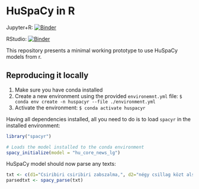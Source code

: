 # HuSpaCy in R

Jupyter+R: [![Binder](http://mybinder.org/badge_logo.svg)](http://mybinder.org/v2/gh/huspacy/huspacy-in-r/master?filepath=index.ipynb)

RStudio: [![Binder](http://mybinder.org/badge_logo.svg)](http://mybinder.org/v2/gh/huspacy/huspacy-in-r/master?urlpath=rstudio)

This repository presents a minimal working prototype to use HuSpaCy models from r.

## Reproducing it locally

1. Make sure you have conda installed
2. Create a new environment using the provided `environemnt.yml` file: `$ conda env create -n huspacyr --file ./environment.yml`
3. Activate the environment: `$ conda activate huspacyr`

Having all dependencies installed, all you need to do is to load `spacyr` in the installed environment:

```R
library("spacyr")

# Loads the model installed to the conda environment
spacy_initialize(model = "hu_core_news_lg")
```

HuSpaCy model should now parse any texts:

```R
txt <- c(d1="Csiribiri csiribiri zabszalma,", d2="négy csillag közt alszom ma.")
parsedtxt <- spacy_parse(txt)
```

